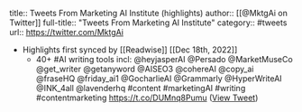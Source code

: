 title:: Tweets From Marketing AI Institute (highlights)
author:: [[@MktgAi on Twitter]]
full-title:: "Tweets From Marketing AI Institute"
category:: #tweets
url:: https://twitter.com/MktgAi

- Highlights first synced by [[Readwise]] [[Dec 18th, 2022]]
	- 40+ #AI writing tools incl: 
	  @heyjasperAI 
	  @Persado 
	  @MarketMuseCo 
	  @get_writer
	  @getanyword 
	  @AISEO3 
	  @cohereAI
	  @copy_ai
	  @fraseHQ
	  @friday_ai1 
	  @GocharlieAI
	  @Grammarly
	  @HyperWriteAI
	  @INK_4all
	  @lavenderhq
	  #content #marketingAI #writing #contentmarketing https://t.co/DUMnq8Pumu ([View Tweet](https://twitter.com/MktgAi/status/1602803801748131841))